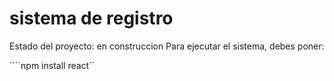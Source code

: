<h1>sistema de registro</h1>

Estado del proyecto: en construccion 
Para ejecutar el sistema, debes poner:

´´´´npm install react´´
